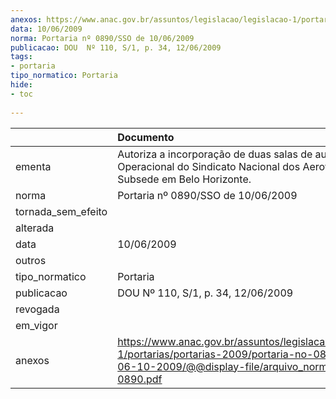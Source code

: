 ```yaml
---
anexos: https://www.anac.gov.br/assuntos/legislacao/legislacao-1/portarias/portarias-2009/portaria-no-0890-sso-de-06-10-2009/@@display-file/arquivo_norma/PA2009-0890.pdf
data: 10/06/2009
norma: Portaria nº 0890/SSO de 10/06/2009
publicacao: DOU  Nº 110, S/1, p. 34, 12/06/2009
tags:
- portaria
tipo_normatico: Portaria
hide: 
- toc 
 
---
```


|                    | Documento                                                                                                                                                         |
|:-------------------|:------------------------------------------------------------------------------------------------------------------------------------------------------------------|
| ementa             | Autoriza a incorporação de duas salas de aula à Base Operacional do Sindicato Nacional dos Aeroviários - Subsede em Belo Horizonte.                               |
| norma              | Portaria nº 0890/SSO de 10/06/2009                                                                                                                                |
| tornada_sem_efeito |                                                                                                                                                                   |
| alterada           |                                                                                                                                                                   |
| data               | 10/06/2009                                                                                                                                                        |
| outros             |                                                                                                                                                                   |
| tipo_normatico     | Portaria                                                                                                                                                          |
| publicacao         | DOU  Nº 110, S/1, p. 34, 12/06/2009                                                                                                                               |
| revogada           |                                                                                                                                                                   |
| em_vigor           |                                                                                                                                                                   |
| anexos             | https://www.anac.gov.br/assuntos/legislacao/legislacao-1/portarias/portarias-2009/portaria-no-0890-sso-de-06-10-2009/@@display-file/arquivo_norma/PA2009-0890.pdf |
